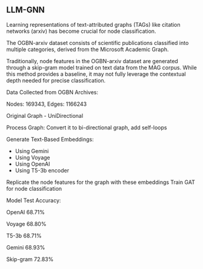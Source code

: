 ## LLM-GNN

Learning representations of text-attributed graphs (TAGs) like citation networks (arxiv) has become crucial for node classification. 

The OGBN-arxiv dataset consists of scientific publications classified into multiple categories, derived from the Microsoft Academic Graph.

Traditionally, node features in the OGBN-arxiv dataset are generated through a skip-gram model trained on text data from the MAG corpus. While this method provides a baseline, it may not fully leverage the contextual depth needed for precise classification.

Data Collected from OGBN Archives:

Nodes: 169343,  Edges: 1166243

Original Graph - UniDirectional 

Process Graph: Convert it to bi-directional graph, add self-loops

Generate Text-Based Embeddings: 
- Using Gemini 
- Using Voyage 
- Using OpenAI 
- Using T5-3b encoder
  
Replicate the node features for the graph with these embeddings
Train GAT for node classification 

Model	Test Accuracy:

OpenAI	68.71%

Voyage	68.80%

T5-3b	68.71%

Gemini	68.93%

Skip-gram	72.83%




                  



